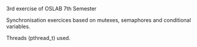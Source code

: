 3rd exercise of OSLAB 7th Semester

Synchronisation exercices based on mutexes, semaphores and conditional variables.

Threads (pthread_t) used.
